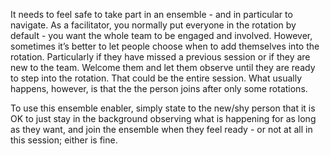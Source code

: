 It needs to feel safe to take part in an ensemble - and in particular to navigate. As a facilitator, you normally put everyone in the rotation by default - you want the whole team to be engaged and involved. However, sometimes it’s better to let people choose when to add themselves into the rotation. Particularly if they have missed a previous session or if they are new to the team. Welcome them and let them observe until they are ready to step into the rotation. That could be the entire session. What usually happens, however, is that the the person joins after only some rotations.

To use this ensemble enabler, simply state to the new/shy person that it is OK to just stay in the background observing what is happening for as long as they want, and join the ensemble when they feel ready - or not at all in this session; either is fine.
